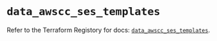 # `data_awscc_ses_templates`

Refer to the Terraform Registory for docs: [`data_awscc_ses_templates`](https://registry.terraform.io/providers/hashicorp/awscc/0.70.0/docs/data-sources/ses_templates).
